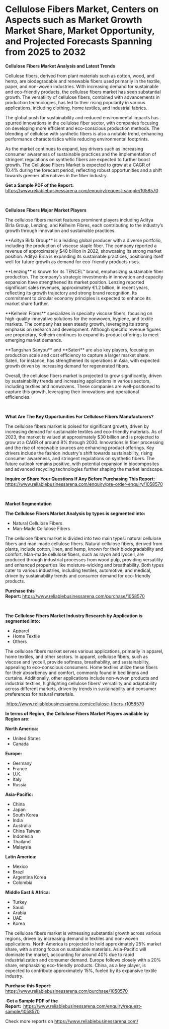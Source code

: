<p><h1>Cellulose Fibers Market, Centers on Aspects such as Market Growth Market Share, Market Opportunity, and Projected Forecasts Spanning from 2025 to 2032</h1></p><p><strong>Cellulose Fibers Market Analysis and Latest Trends</strong></p>
<p><p>Cellulose fibers, derived from plant materials such as cotton, wood, and hemp, are biodegradable and renewable fibers used primarily in the textile, paper, and non-woven industries. With increasing demand for sustainable and eco-friendly products, the cellulose fibers market has seen substantial growth. The versatility of cellulose fibers, combined with advancements in production technologies, has led to their rising popularity in various applications, including clothing, home textiles, and industrial fabrics.</p><p>The global push for sustainability and reduced environmental impacts has spurred innovations in the cellulose fiber sector, with companies focusing on developing more efficient and eco-conscious production methods. The blending of cellulose with synthetic fibers is also a notable trend, enhancing performance characteristics while reducing environmental footprints.</p><p>As the market continues to expand, key drivers such as increasing consumer awareness of sustainable practices and the implementation of stringent regulations on synthetic fibers are expected to further boost growth. The Cellulose Fibers Market is expected to grow at a CAGR of 10.4% during the forecast period, reflecting robust opportunities and a shift towards greener alternatives in the fiber industry.</p></p>
<p><strong>Get a Sample PDF of the Report:&nbsp;</strong> <a href="https://www.reliablebusinessarena.com/enquiry/request-sample/1058570?utm_campaign=3118&utm_medium=2&utm_source=Github&utm_content=ia&utm_term=02042025&utm_id=cellulose-fibers">https://www.reliablebusinessarena.com/enquiry/request-sample/1058570</a></p>
<p>&nbsp;</p>
<p><strong>Cellulose Fibers Major Market Players</strong></p>
<p><p>The cellulose fibers market features prominent players including Aditya Birla Group, Lenzing, and Kelheim Fibres, each contributing to the industry’s growth through innovation and sustainable practices. </p><p>**Aditya Birla Group** is a leading global producer with a diverse portfolio, including the production of viscose staple fiber. The company reported a revenue of approximately $48 billion in 2022, showcasing its strong market position. Aditya Birla is expanding its sustainable practices, positioning itself well for future growth as demand for eco-friendly products rises. </p><p>**Lenzing** is known for its TENCEL™ brand, emphasizing sustainable fiber production. The company’s strategic investments in innovation and capacity expansion have strengthened its market position. Lenzing reported significant sales revenues, approximately €1.2 billion, in recent years, reflecting its growth trajectory and strong brand recognition. Its commitment to circular economy principles is expected to enhance its market share further.</p><p>**Kelheim Fibres** specializes in specialty viscose fibers, focusing on high-quality innovative solutions for the nonwoven, hygiene, and textile markets. The company has seen steady growth, leveraging its strong emphasis on research and development. Although specific revenue figures are proprietary, Kelheim continues to expand its product offerings to meet emerging market demands.</p><p>**Tangshan Sanyou** and **Sateri** are also key players, focusing on production scale and cost efficiency to capture a larger market share. Sateri, for instance, has strengthened its operations in Asia, with expected growth driven by increasing demand for regenerated fibers.</p><p>Overall, the cellulose fibers market is projected to grow significantly, driven by sustainability trends and increasing applications in various sectors, including textiles and nonwovens. These companies are well-positioned to capture this growth, leveraging their innovations and operational efficiencies.</p></p>
<p>&nbsp;</p>
<p><strong>What Are The Key Opportunities For Cellulose Fibers Manufacturers?</strong></p>
<p><p>The cellulose fibers market is poised for significant growth, driven by increasing demand for sustainable textiles and eco-friendly materials. As of 2023, the market is valued at approximately $30 billion and is projected to grow at a CAGR of around 8% through 2030. Innovations in fiber processing and the rise of renewable sources are enhancing product offerings. Key drivers include the fashion industry's shift towards sustainability, rising consumer awareness, and stringent regulations on synthetic fibers. The future outlook remains positive, with potential expansion in biocomposites and advanced recycling technologies further shaping the market landscape.</p></p>
<p><strong>Inquire or Share Your Questions If Any Before Purchasing This Report:</strong> <a href="https://www.reliablebusinessarena.com/enquiry/pre-order-enquiry/1058570?utm_campaign=3118&utm_medium=2&utm_source=Github&utm_content=ia&utm_term=02042025&utm_id=cellulose-fibers">https://www.reliablebusinessarena.com/enquiry/pre-order-enquiry/1058570</a></p>
<p>&nbsp;</p>
<p><strong>Market Segmentation</strong></p>
<p><strong>The Cellulose Fibers Market Analysis by types is segmented into:</strong></p>
<p><ul><li>Natural Cellulose Fibers</li><li>Man-Made Cellulose Fibers</li></ul></p>
<p><p>The cellulose fibers market is divided into two main types: natural cellulose fibers and man-made cellulose fibers. Natural cellulose fibers, derived from plants, include cotton, linen, and hemp, known for their biodegradability and comfort. Man-made cellulose fibers, such as rayon and lyocell, are produced through industrial processes from wood pulp, providing versatility and enhanced properties like moisture-wicking and breathability. Both types cater to various industries, including textiles, automotive, and medical, driven by sustainability trends and consumer demand for eco-friendly products.</p></p>
<p><strong>Purchase this Report:&nbsp;</strong><a href="https://www.reliablebusinessarena.com/purchase/1058570?utm_campaign=3118&utm_medium=2&utm_source=Github&utm_content=ia&utm_term=02042025&utm_id=cellulose-fibers">https://www.reliablebusinessarena.com/purchase/1058570</a></p>
<p>&nbsp;</p>
<p><strong>The Cellulose Fibers Market Industry Research by Application is segmented into:</strong></p>
<p><ul><li>Apparel</li><li>Home Textile</li><li>Others</li></ul></p>
<p><p>The cellulose fibers market serves various applications, primarily in apparel, home textiles, and other sectors. In apparel, cellulose fibers, such as viscose and lyocell, provide softness, breathability, and sustainability, appealing to eco-conscious consumers. Home textiles utilize these fibers for their absorbency and comfort, commonly found in bed linens and curtains. Additionally, other applications include non-woven products and industrial textiles, highlighting cellulose fibers' versatility and adaptability across different markets, driven by trends in sustainability and consumer preferences for natural materials.</p></p>
<p><a href="https://www.reliablebusinessarena.com/cellulose-fibers-r1058570?utm_campaign=3118&utm_medium=2&utm_source=Github&utm_content=ia&utm_term=02042025&utm_id=cellulose-fibers">&nbsp;https://www.reliablebusinessarena.com/cellulose-fibers-r1058570</a></p>
<p><strong>In terms of Region, the Cellulose Fibers Market Players available by Region are:</strong></p>
<p>
    <p> <strong> North America: </strong>
        <ul>
            <li>United States</li>
            <li>Canada</li>
        </ul>
        </p> 
    <p> <strong> Europe: </strong>
        <ul>
            <li>Germany</li>
            <li>France</li>
            <li>U.K.</li>
            <li>Italy</li>
            <li>Russia</li>
        </ul>
        </p> 
    <p> <strong> Asia-Pacific: </strong>
        <ul>
            <li>China</li>
            <li>Japan</li>
            <li>South Korea</li>
            <li>India</li>
            <li>Australia</li>
            <li>China Taiwan</li>
            <li>Indonesia</li>
            <li>Thailand</li>
            <li>Malaysia</li>
        </ul>
        </p> 
    <p> <strong> Latin America: </strong>
        <ul>
            <li>Mexico</li>
            <li>Brazil</li>
            <li>Argentina Korea</li>
            <li>Colombia</li>
        </ul>
        </p> 
    <p> <strong> Middle East & Africa: </strong>
        <ul>
            <li>Turkey</li>
            <li>Saudi</li>
            <li>Arabia</li>
            <li>UAE</li>
            <li>Korea</li>
        </ul>
    </p>
    </p>
<p><p>The cellulose fibers market is witnessing substantial growth across various regions, driven by increasing demand in textiles and non-woven applications. North America is projected to hold approximately 25% market share, with a strong focus on sustainable materials. Asia-Pacific will dominate the market, accounting for around 40% due to rapid industrialization and consumer demand. Europe follows closely with a 20% share, emphasizing eco-friendly products. China, as a key player, is expected to contribute approximately 15%, fueled by its expansive textile industry.</p></p>
<p><strong>Purchase this Report: </strong><a href="https://www.reliablebusinessarena.com/purchase/1058570?utm_campaign=3118&utm_medium=2&utm_source=Github&utm_content=ia&utm_term=02042025&utm_id=cellulose-fibers">https://www.reliablebusinessarena.com/purchase/1058570</a></p>
<p>&nbsp;<strong>Get a Sample PDF of the Report:&nbsp;&nbsp;</strong><a href="https://www.reliablebusinessarena.com/enquiry/request-sample/1058570?utm_campaign=3118&utm_medium=2&utm_source=Github&utm_content=ia&utm_term=02042025&utm_id=cellulose-fibers">https://www.reliablebusinessarena.com/enquiry/request-sample/1058570</a></p>
<p><strong></strong></p>
<p>Check more reports on <a href="https://www.reliablebusinessarena.com/?utm_campaign=3118&utm_medium=2&utm_source=Github&utm_content=ia&utm_term=02042025&utm_id=cellulose-fibers">https://www.reliablebusinessarena.com/</a></p>